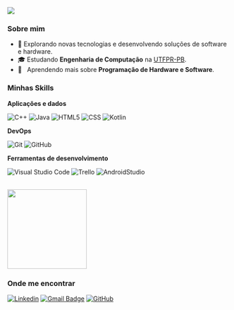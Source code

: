 ![](https://komarev.com/ghpvc/?username=LucasAlves12&color=006bed)

<h3>Sobre mim</h3>

- 🤔 Explorando novas tecnologias e desenvolvendo soluções de software e hardware.
- 🎓 Estudando **Engenharia de Computação** na <a href="[UTFPR-PB](https://www.utfpr.edu.br/campus/patobranco)">UTFPR-PB</a>.
- 🌱 &nbsp; Aprendendo mais sobre **Programação de Hardware e Software**.

<h3>Minhas Skills</h3>

**Aplicações e dados**

![C++](https://img.shields.io/badge/-C++-333333?style=flat&logo=C%2B%2B&logoColor=00599C)
![Java](https://img.shields.io/badge/-Java-333333?style=flat&logo=Java&logoColor=007396)
![HTML5](https://img.shields.io/badge/-HTML5-333333?style=flat&logo=HTML5)
![CSS](https://img.shields.io/badge/-CSS-333333?style=flat&logo=CSS3&logoColor=1572B6)
![Kotlin](https://img.shields.io/badge/-Kotlin-333333?style=flat&logo=Kotlin&logoColor=1572B6)

**DevOps**

![Git](https://img.shields.io/badge/-Git-333333?style=flat&logo=git)
![GitHub](https://img.shields.io/badge/-GitHub-333333?style=flat&logo=github)

**Ferramentas de desenvolvimento**

![Visual Studio Code](https://img.shields.io/badge/-Visual%20Studio%20Code-333333?style=flat&logo=visual-studio-code&logoColor=007ACC)
![Trello](https://img.shields.io/badge/-Trello-333333?style=flat&logo=trello&logoColor=007ACC)
![AndroidStudio](https://img.shields.io/badge/-AndroidStudio-333333?style=flat&logo=AndroidStudioo&logoColor=007ACC)

<br/>

<a href="https://github.com/LucasAlves12">
  <img height="180em" src="https://github-readme-stats.vercel.app/api?username=LucasAlves12&theme=dracula&show_icons=true" />
</a>

<h3>Onde me encontrar</h3>

[![Linkedin](https://img.shields.io/badge/-LucasAlves-blue?style=flat-square&logo=Linkedin&logoColor=white&link=www.linkedin.com/in/lucas-alves12)](www.linkedin.com/in/lucas-alves12)
[![Gmail Badge](https://img.shields.io/badge/-lucasantunesalves12@hotmail.com-006bed?style=flat-square&logo=Gmail&logoColor=white&link=mailto:lucasantunesalves12@hotmail.com)](mailto:lucasantunesalves12@hotmail.com)
[![GitHub](https://img.shields.io/github/followers/iuricode?label=follow&style=social)](https://github.com/LucasAlves12)
